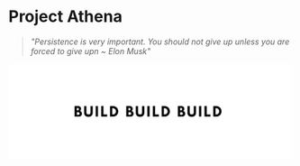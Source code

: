 # Project Athena

> *"Persistence is very important. You should not give up unless you are forced to give upn ~ Elon Musk"*

![futuristic theme](build.jpeg)
